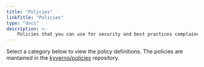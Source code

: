 ```yaml
---
title: "Policies"
linkTitle: "Policies"
type: "docs"
description: >-
    Policies that you can use for security and best practices complaince.
---
```


Select a category below to view the policy definitions. The policies are mantained in the <a href="https://github.com/kyverno/policies" target="_blank">kyverno/policies</a> repository. 


